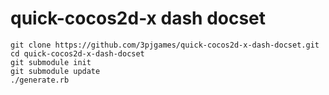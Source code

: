 # quick-cocos2d-x dash docset

    git clone https://github.com/3pjgames/quick-cocos2d-x-dash-docset.git
    cd quick-cocos2d-x-dash-docset
    git submodule init
    git submodule update
    ./generate.rb
